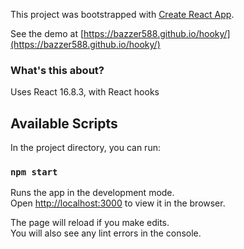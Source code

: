 This project was bootstrapped with [Create React App](https://github.com/facebook/create-react-app).

See the demo at [https://bazzer588.github.io/hooky/](https://bazzer588.github.io/hooky/)

### What's this about?

Uses React 16.8.3, with React hooks

## Available Scripts

In the project directory, you can run:

### `npm start`

Runs the app in the development mode.<br>
Open [http://localhost:3000](http://localhost:3000) to view it in the browser.

The page will reload if you make edits.<br>
You will also see any lint errors in the console.
